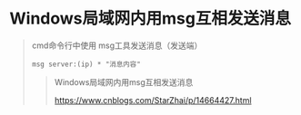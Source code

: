 # Windows局域网内用msg互相发送消息

> cmd命令行中使用 msg工具发送消息（发送端）
>
> ```shell
> msg server:(ip) * "消息内容"
> ```
>
> 
>
> > Windows局域网内用msg互相发送消息
> >
> > https://www.cnblogs.com/StarZhai/p/14664427.html